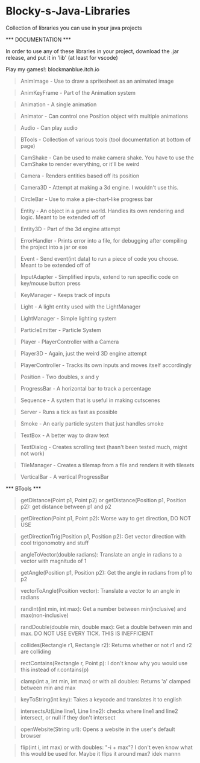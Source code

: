 # Blocky-s-Java-Libraries
Collection of libraries you can use in your java projects

  ***   DOCUMENTATION   ***

In order to use any of these libraries in your project,
download the .jar release, and put it in 'lib' (at least for vscode)

Play my games!: blockmanblue.itch.io

> AnimImage - Use to draw a spritesheet as an animated image

> AnimKeyFrame - Part of the Animation system

> Animation - A single animation

> Animator - Can control one Position object with multiple animations

> Audio - Can play audio

> BTools - Collection of various tools (tool documentation at bottom of page)

> CamShake - Can be used to make camera shake. You have to use the CamShake to render everything, or it'll be weird

> Camera - Renders entities based off its position

> Camera3D - Attempt at making a 3d engine. I wouldn't use this.

> CircleBar - Use to make a pie-chart-like progress bar

> Entity - An object in a game world. Handles its own rendering and logic. Meant to be extended off of

> Entity3D - Part of the 3d engine attempt

> ErrorHandler - Prints error into a file, for debugging after compiling the project into a jar or exe

> Event - Send event(int data) to run a piece of code you choose. Meant to be extended off of

> InputAdapter - Simplified inputs, extend to run specific code on key/mouse button press

> KeyManager - Keeps track of inputs

> Light - A light entity used with the LightManager

> LightManager - Simple lighting system

> ParticleEmitter - Particle System

> Player - PlayerController with a Camera

> Player3D - Again, just the weird 3D engine attempt

> PlayerController - Tracks its own inputs and moves itself accordingly

> Position - Two doubles, x and y

> ProgressBar - A horizontal bar to track a percentage

> Sequence - A system that is useful in making cutscenes

> Server - Runs a tick as fast as possible

> Smoke - An early particle system that just handles smoke

> TextBox - A better way to draw text

> TextDialog - Creates scrolling text (hasn't been tested much, might not work)

> TileManager - Creates a tilemap from a file and renders it with tilesets

> VerticalBar - A vertical ProgressBar


 ***  BTools  ***

> getDistance(Point p1, Point p2) or getDistance(Position p1, Position p2): get distance between p1 and p2

> getDirection(Point p1, Point p2): Worse way to get direction, DO NOT USE

> getDirectionTrig(Position p1, Position p2): Get vector direction with cool trigonomotry and stuff

> angleToVector(double radians): Translate an angle in radians to a vector with magnitude of 1

> getAngle(Position p1, Position p2): Get the angle in radians from p1 to p2

> vectorToAngle(Position vector): Translate a vector to an angle in radians

> randInt(int min, int max): Get a number between min(inclusive) and max(non-inclusive)

> randDouble(double min, double max): Get a double between min and max. DO NOT USE EVERY TICK. THIS IS INEFFICIENT

> collides(Rectangle r1, Rectangle r2): Returns whether or not r1 and r2 are colliding

> rectContains(Rectangle r, Point p): I don't know why you would use this instead of r.contains(p)

> clamp(int a, int min, int max) or with all doubles: Returns 'a' clamped between min and max

> keyToString(int key): Takes a keycode and translates it to english

> intersectsAt(Line line1, Line line2): checks where line1 and line2 intersect, or null if they don't intersect

> openWebsite(String url): Opens a website in the user's default browser

> flip(int i, int max) or with doubles: "-i + max"? I don't even know what this would be used for. Maybe it flips it around max? idek mannn


